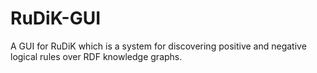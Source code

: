 # RuDiK-GUI
A GUI for RuDiK which is a system for discovering positive and negative logical rules over RDF knowledge graphs.
